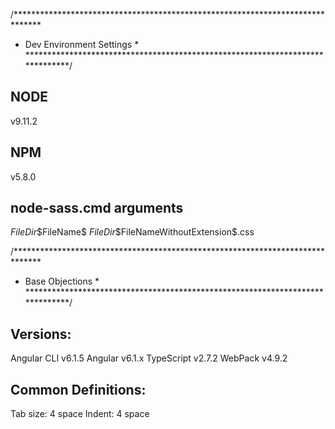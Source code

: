 /******************************************************************************
*    Dev Environment Settings                                                  *
******************************************************************************/

NODE
----

v9.11.2

NPM
---

v5.8.0

node-sass.cmd arguments
-----------------------

$FileDir$\$FileName$ $FileDir$\$FileNameWithoutExtension$.css

/******************************************************************************
*    Base Objections                                                          *
******************************************************************************/

Versions:
---------

Angular CLI v6.1.5
Angular v6.1.x
TypeScript v2.7.2
WebPack v4.9.2

Common Definitions:
-------------------

Tab size: 4 space
Indent: 4 space
